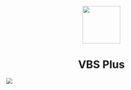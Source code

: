 <p align="center">
  <a href="https:/vbs.plus">
    <img width="100" src=https://zerlous-images.oss-cn-hangzhou.aliyuncs.com/vbs-plus/.github/logo.png">
  </a>
</p>

<h1 align="center">VBS Plus</h1>

![](https://zerlous-images.oss-cn-hangzhou.aliyuncs.com/vbs-plus/.github/main.png)
